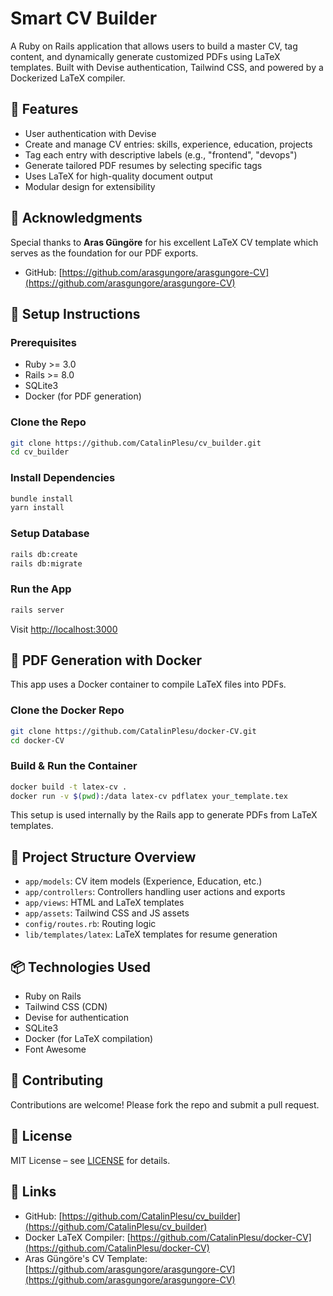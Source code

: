 # Smart CV Builder

A Ruby on Rails application that allows users to build a master CV, tag content, and dynamically generate customized PDFs using LaTeX templates. Built with Devise authentication, Tailwind CSS, and powered by a Dockerized LaTeX compiler.

## 🚀 Features

- User authentication with Devise
- Create and manage CV entries: skills, experience, education, projects
- Tag each entry with descriptive labels (e.g., "frontend", "devops")
- Generate tailored PDF resumes by selecting specific tags
- Uses LaTeX for high-quality document output
- Modular design for extensibility

## 🙏 Acknowledgments

Special thanks to **Aras Güngöre** for his excellent LaTeX CV template which serves as the foundation for our PDF exports.
- GitHub: [https://github.com/arasgungore/arasgungore-CV](https://github.com/arasgungore/arasgungore-CV)

## 🔧 Setup Instructions

### Prerequisites

- Ruby >= 3.0
- Rails >= 8.0
- SQLite3
- Docker (for PDF generation)

### Clone the Repo

```bash
git clone https://github.com/CatalinPlesu/cv_builder.git
cd cv_builder
```

### Install Dependencies

```bash
bundle install
yarn install
```

### Setup Database

```bash
rails db:create
rails db:migrate
```

### Run the App

```bash
rails server
```

Visit [http://localhost:3000](http://localhost:3000)

## 🐳 PDF Generation with Docker

This app uses a Docker container to compile LaTeX files into PDFs.

### Clone the Docker Repo

```bash
git clone https://github.com/CatalinPlesu/docker-CV.git
cd docker-CV
```

### Build & Run the Container

```bash
docker build -t latex-cv .
docker run -v $(pwd):/data latex-cv pdflatex your_template.tex
```

This setup is used internally by the Rails app to generate PDFs from LaTeX templates.

## 🧱 Project Structure Overview

- `app/models`: CV item models (Experience, Education, etc.)
- `app/controllers`: Controllers handling user actions and exports
- `app/views`: HTML and LaTeX templates
- `app/assets`: Tailwind CSS and JS assets
- `config/routes.rb`: Routing logic
- `lib/templates/latex`: LaTeX templates for resume generation

## 📦 Technologies Used

- Ruby on Rails
- Tailwind CSS (CDN)
- Devise for authentication
- SQLite3
- Docker (for LaTeX compilation)
- Font Awesome

## 🤝 Contributing

Contributions are welcome! Please fork the repo and submit a pull request.

## 📄 License

MIT License – see [LICENSE](LICENSE) for details.

## 🔗 Links

- GitHub: [https://github.com/CatalinPlesu/cv_builder](https://github.com/CatalinPlesu/cv_builder)
- Docker LaTeX Compiler: [https://github.com/CatalinPlesu/docker-CV](https://github.com/CatalinPlesu/docker-CV)
- Aras Güngöre's CV Template: [https://github.com/arasgungore/arasgungore-CV](https://github.com/arasgungore/arasgungore-CV)
